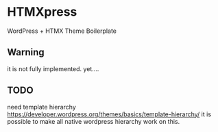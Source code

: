 # HTMXpress

WordPress + HTMX Theme Boilerplate

## Warning 
it is not fully implemented. yet....

## TODO
need template hierarchy https://developer.wordpress.org/themes/basics/template-hierarchy/
it is possible to make all native wordpress hierarchy work on this.

